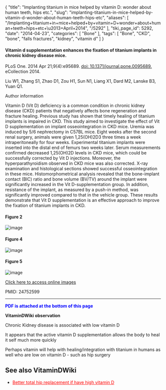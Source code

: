 {
    "title": "Implanting titanium in mice helped by vitamin D: wonder about human teeth, hips etc.",
    "slug": "implanting-titanium-in-mice-helped-by-vitamin-d-wonder-about-human-teeth-hips-etc",
    "aliases": [
        "/Implanting+titanium+in+mice+helped+by+vitamin+D+wonder+about+human+teeth+hips+etc+\u2013+April+2014",
        "/5292"
    ],
    "tiki_page_id": 5292,
    "date": "2014-04-23",
    "categories": [
        "Bone"
    ],
    "tags": [
        "Bone",
        "CKD",
        "bone",
        "falls fractures",
        "kidney",
        "vitamin d"
    ]
}


#### Vitamin d supplementation enhances the fixation of titanium implants in chronic kidney disease mice.

PLoS One. 2014 Apr 21;9(4):e95689. [doi: 10.1371/journal.pone.0095689.](https://doi.org/10.1371/journal.pone.0095689.) eCollection 2014.

Liu W1, Zhang S1, Zhao D1, Zou H1, Sun N1, Liang X1, Dard M2, Lanske B3, Yuan Q1.

Author information

Vitamin D (Vit D) deficiency is a common condition in chronic kidney disease (CKD) patients that negatively affects bone regeneration and fracture healing. Previous study has shown that timely healing of titanium implants is impaired in CKD. This study aimed to investigate the effect of Vit D supplementation on implant osseointegration in CKD mice. Uremia was induced by 5/6 nephrectomy in C57BL mice. Eight weeks after the second renal surgery, animals were given 1,25(OH)2D3 three times a week intraperitoneally for four weeks. Experimental titanium implants were inserted into the distal end of femurs two weeks later. Serum measurements confirmed decreased 1,25(OH)2D levels in CKD mice, which could be successfully corrected by Vit D injections. Moreover, the hyperparathyroidism observed in CKD mice was also corrected. X-ray examination and histological sections showed successful osseointegration in these mice. Histomorphometrical analysis revealed that the bone-implant contact (BIC) ratio and bone volume (BV/TV) around the implant were significantly increased in the Vit D-supplementation group. In addition, resistance of the implant, as measured by a push-in method, was significantly improved compared to that in the vehicle group. These results demonstrate that Vit D supplementation is an effective approach to improve the fixation of titanium implants in CKD.

#### Figure 2

<img src="https://d378j1rmrlek7x.cloudfront.net/attachments/jpeg/titanium-f2.jpg" alt="image">

#### Figure 4

<img src="https://d378j1rmrlek7x.cloudfront.net/attachments/jpeg/f4.jpg" alt="image">

#### Figure 5

<img src="https://d378j1rmrlek7x.cloudfront.net/attachments/jpeg/f5.jpg" alt="image">

[Click here to access online images](http://www.plosone.org/article/info%3Adoi%2F10.1371%2Fjournal.pone.0095689)

PMID: 24752599

---

 **<span style="color:#00F;">PDF is attached at the bottom of this page</span>** 

 **VitaminDWiki observation** 

Chronic Kidney disease is associated with low vitamin D

It appears that the active vitamin D supplementation allows the body to heal it self much more quickly

Perhaps vitamin will help with healing/integration with titanium in humans as well who are low on vitamin D - such as hip surgery

## See also VitaminDWiki

* <a href="/posts/better-total-hip-replacement-if-have-high-vitamin-d" style="color: red; text-decoration: underline;" title="This post/category does not exist yet: Better total hip replacement if have high vitamin D">Better total hip replacement if have high vitamin D</a>